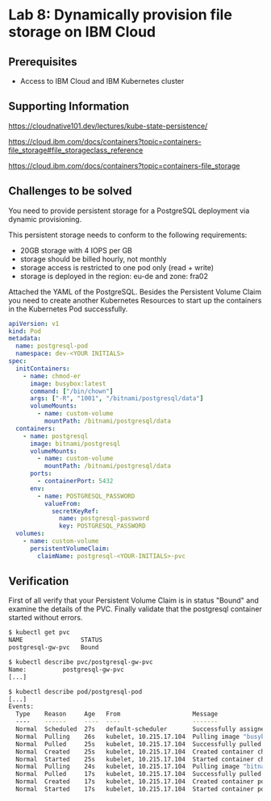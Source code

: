 # Lab 8: Dynamically provision file storage on IBM Cloud

## Prerequisites

- Access to IBM Cloud and IBM Kubernetes cluster

## Supporting Information

https://cloudnative101.dev/lectures/kube-state-persistence/

https://cloud.ibm.com/docs/containers?topic=containers-file_storage#file_storageclass_reference

https://cloud.ibm.com/docs/containers?topic=containers-file_storage

## Challenges to be solved

You need to provide persistent storage for a PostgreSQL deployment via dynamic provisioning.

This persistent storage needs to conform to the following requirements:

- 20GB storage with 4 IOPS per GB
- storage should be billed hourly, not monthly
- storage access is restricted to one pod only (read + write)
- storage is deployed in the region: eu-de and zone: fra02

Attached the YAML of the PostgreSQL. Besides the Persistent Volume Claim you need to create another Kubernetes Resources to start up the containers in the Kubernetes Pod successfully.

```yaml
apiVersion: v1
kind: Pod
metadata:
  name: postgresql-pod
  namespace: dev-<YOUR INITIALS>
spec:
  initContainers:
    - name: chmod-er
      image: busybox:latest
      command: ["/bin/chown"]
      args: ["-R", "1001", "/bitnami/postgresql/data"]
      volumeMounts:
        - name: custom-volume
          mountPath: /bitnami/postgresql/data
  containers:
    - name: postgresql
      image: bitnami/postgresql
      volumeMounts:
        - name: custom-volume
          mountPath: /bitnami/postgresql/data
      ports:
        - containerPort: 5432
      env:
        - name: POSTGRESQL_PASSWORD
          valueFrom:
            secretKeyRef:
              name: postgresql-password
              key: POSTGRESQL_PASSWORD
  volumes:
    - name: custom-volume
      persistentVolumeClaim:
        claimName: postgresql-<YOUR-INITIALS>-pvc
```

## Verification

First of all verify that your Persistent Volume Claim is in status "Bound" and examine the details of the PVC. Finally validate that the postgresql container started without errors.

```bash
$ kubectl get pvc
NAME                STATUS
postgresql-gw-pvc   Bound

$ kubectl describe pvc/postgresql-gw-pvc
Name:          postgresql-gw-pvc
[...]

$ kubectl describe pod/postgresql-pod
[...]
Events:
  Type    Reason     Age   From                    Message
  ----    ------     ----  ----                    -------
  Normal  Scheduled  27s   default-scheduler       Successfully assigned dev-gw/postgresql-pod to 10.215.17.104
  Normal  Pulling    26s   kubelet, 10.215.17.104  Pulling image "busybox:latest"
  Normal  Pulled     25s   kubelet, 10.215.17.104  Successfully pulled image "busybox:latest"
  Normal  Created    25s   kubelet, 10.215.17.104  Created container chmod-er
  Normal  Started    25s   kubelet, 10.215.17.104  Started container chmod-er
  Normal  Pulling    24s   kubelet, 10.215.17.104  Pulling image "bitnami/postgresql"
  Normal  Pulled     17s   kubelet, 10.215.17.104  Successfully pulled image "bitnami/postgresql"
  Normal  Created    17s   kubelet, 10.215.17.104  Created container postgresql
  Normal  Started    17s   kubelet, 10.215.17.104  Started container postgresql
```
